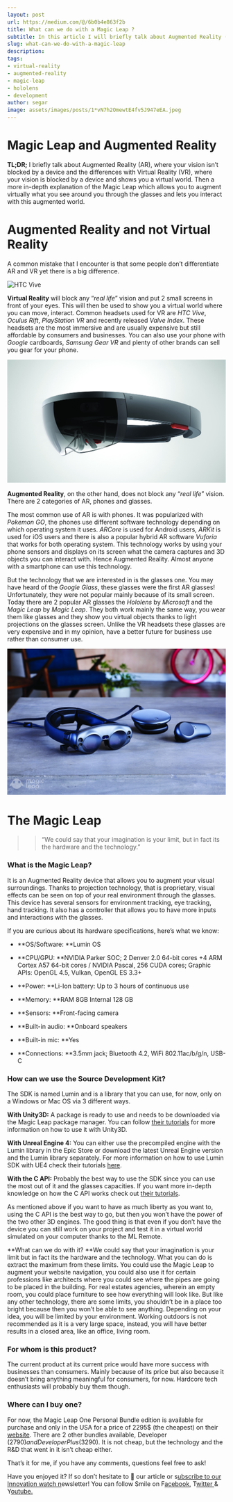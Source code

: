 ```yaml
---
layout: post
url: https://medium.com/@/6b0b4e863f2b
title: What can we do with a Magic Leap ?
subtitle: In this article I will briefly talk about Augmented Reality (AR), what it is and the differences with Virtual Reality (VR). Then a more in…
slug: what-can-we-do-with-a-magic-leap
description:
tags:
- virtual-reality
- augmented-reality
- magic-leap
- hololens
- development
author: segar
image: assets/images/posts/1*vN7h2OmewtE4fv5J947eEA.jpeg
---
```


# Magic Leap and Augmented Reality

**TL;DR;** I briefly talk about Augmented Reality (AR), where your vision isn’t blocked by a device and the differences with Virtual Reality (VR), where your vision is blocked by a device and shows you a virtual world. Then a more in-depth explanation of the Magic Leap which allows you to augment virtually what you see around you through the glasses and lets you interact with this augmented world.

# Augmented Reality and not Virtual Reality

A common mistake that I encounter is that some people don’t differentiate AR and VR yet there is a big difference.

![HTC Vive](/assets/images/posts/1*ONJF-Hs-e0GQpAHTawytAA.png)

**Virtual Reality** will block any “*real life*” vision and put 2 small screens in front of your eyes. This will then be used to show you a virtual world where you can move, interact. Common headsets used for VR are *HTC Vive*, *Oculus Rift*, *PlayStation VR* and recently released *Valve Index*. These headsets are the most immersive and are usually expensive but still affordable by consumers and businesses. You can also use your phone with *Google* cardboards, *Samsung Gear VR* and plenty of other brands can sell you gear for your phone.

![Hololens](/assets/images/posts/1*D2IYTGnxVMK_rfAdzeFEPg.jpg)

**Augmented Reality**, on the other hand, does not block any “*real life*” vision. There are 2 categories of AR, phones and glasses.

The most common use of AR is with phones. It was popularized with *Pokemon GO*, the phones use different software technology depending on which operating system it uses. *ARCore* is used for Android users, *ARKit* is used for iOS users and there is also a popular hybrid AR software *Vuforia* that works for both operating system. This technology works by using your phone sensors and displays on its screen what the camera captures and 3D objects you can interact with. Hence Augmented Reality. Almost anyone with a smartphone can use this technology.

But the technology that we are interested in is the glasses one. You may have heard of the *Google Glass*, these glasses were the first AR glasses! Unfortunately, they were not popular mainly because of its small screen.
Today there are 2 popular AR glasses the *Hololens* by *Microsoft* and the *Magic Leap* by *Magic Leap*. They both work mainly the same way, you wear them like glasses and they show you virtual objects thanks to light projections on the glasses screen.
Unlike the VR headsets these glasses are very expensive and in my opinion, have a better future for business use rather than consumer use.

![Magic Leap](/assets/images/posts/1*BP4DIrnA_tpV7VQ1C6_8wQ.jpg)

# The Magic Leap

>> “We could say that your imagination is your limit, but in fact its the hardware and the technology.”

### What is the Magic Leap?

It is an Augmented Reality device that allows you to augment your visual surroundings.
Thanks to projection technology, that is proprietary, visual effects can be seen on top of your real environment through the glasses.
This device has several sensors for environment tracking, eye tracking, hand tracking. It also has a controller that allows you to have more inputs and interactions with the glasses.

If you are curious about its hardware specifications, here’s what we know:

* **OS/Software: **Lumin OS

* **CPU/GPU: **NVIDIA Parker SOC; 2 Denver 2.0 64-bit cores +4 ARM Cortex A57 64-bit cores / NVIDIA Pascal, 256 CUDA cores; Graphic APIs: OpenGL 4.5, Vulkan, OpenGL ES 3.3+

* **Power: **Li-Ion battery: Up to 3 hours of continuous use

* **Memory: **RAM 8GB Internal 128 GB

* **Sensors: **Front-facing camera

* **Built-in audio: **Onboard speakers

* **Built-in mic: **Yes

* **Connections: **3.5mm jack; Bluetooth 4.2, WiFi 802.11ac/b/g/n, USB-C

### How can we use the Source Development Kit?

The SDK is named Lumin and is a library that you can use, for now, only on a Windows or Mac OS via 3 different ways.

**With Unity3D:** A package is ready to use and needs to be downloaded via the Magic Leap package manager. You can follow [their tutorials](https://creator.magicleap.com/learn/guides/get-started-developing-in-unity) for more information on how to use it with Unity3D.

**With Unreal Engine 4:** You can either use the precompiled engine with the Lumin library in the Epic Store or download the latest Unreal Engine version and the Lumin library separately. For more information on how to use Lumin SDK with UE4 check their tutorials [here](https://creator.magicleap.com/learn/guides/sdk-unreal-installing-and-configuring).

**With the C API:** Probably the best way to use the SDK since you can use the most out of it and the glasses capacities. If you want more in-depth knowledge on how the C API works check out [their tutorials](https://creator.magicleap.com/learn/guides/lumin-sdk-overview).

As mentioned above if you want to have as much liberty as you want to, using the C API is the best way to go, but then you won’t have the power of the two other 3D engines.
The good thing is that even if you don’t have the device you can still work on your project and test it in a virtual world simulated on your computer thanks to the ML Remote.

**What can we do with it?
**We could say that your imagination is your limit but in fact its the hardware and the technology. What you can do is extract the maximum from these limits.
You could use the Magic Leap to augment your website navigation, you could also use it for certain professions like architects where you could see where the pipes are going to be placed in the building. For real estates agencies, wherein an empty room, you could place furniture to see how everything will look like.
But like any other technology, there are some limits, you shouldn’t be in a place too bright because then you won’t be able to see anything.
Depending on your idea, you will be limited by your environment. Working outdoors is not recommended as it is a very large space, instead, you will have better results in a closed area, like an office, living room.

### For whom is this product?

The current product at its current price would have more success with businesses than consumers. Mainly because of its price but also because it doesn’t bring anything meaningful for consumers, for now. Hardcore tech enthusiasts will probably buy them though.

### Where can I buy one?

For now, the Magic Leap One Personal Bundle edition is available for purchase and only in the USA for a price of 2295$ (the cheapest) on their [website](https://shop.magicleap.com/p/M9001#/). There are 2 other bundles available, Developer (2790$) and Developer Plus (3290$). It is not cheap, but the technology and the R&D that went in it isn’t cheap either.

That’s it for me, if you have any comments, questions feel free to ask!

Have you enjoyed it? If so don’t hesitate to 👏 our article or s[ubscribe to our Innovation watch n](https://www.getrevue.co/profile/smileinnovation)ewsletter!
You can follow Smile on F[acebook,](https://www.facebook.com/smileopensource) T[witter ](https://www.twitter.com/GroupeSmile)& Y[outube.](http://www.youtube.com/user/SmileOpenSource)


